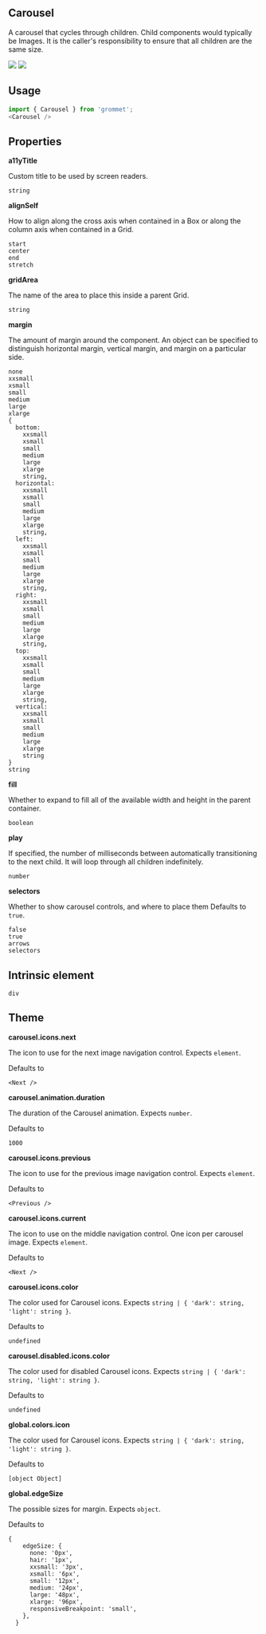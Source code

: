 ## Carousel
A carousel that cycles through children. Child components
      would typically be Images. It is the caller's responsibility to ensure
      that all children are the same size.

[![](https://cdn-images-1.medium.com/fit/c/120/120/1*TD1P0HtIH9zF0UEH28zYtw.png)](https://storybook.grommet.io/?selectedKind=Carousel&full=0&addons=0&stories=1&panelRight=0) [![](https://codesandbox.io/static/img/play-codesandbox.svg)](https://codesandbox.io/s/github/grommet/grommet-sandbox?initialpath=carousel&module=%2Fsrc%2FCarousel.js)
## Usage

```javascript
import { Carousel } from 'grommet';
<Carousel />
```

## Properties

**a11yTitle**

Custom title to be used by screen readers.

```
string
```

**alignSelf**

How to align along the cross axis when contained in
      a Box or along the column axis when contained in a Grid.

```
start
center
end
stretch
```

**gridArea**

The name of the area to place
    this inside a parent Grid.

```
string
```

**margin**

The amount of margin around the component. An object can
      be specified to distinguish horizontal margin, vertical margin, and
      margin on a particular side.

```
none
xxsmall
xsmall
small
medium
large
xlarge
{
  bottom: 
    xxsmall
    xsmall
    small
    medium
    large
    xlarge
    string,
  horizontal: 
    xxsmall
    xsmall
    small
    medium
    large
    xlarge
    string,
  left: 
    xxsmall
    xsmall
    small
    medium
    large
    xlarge
    string,
  right: 
    xxsmall
    xsmall
    small
    medium
    large
    xlarge
    string,
  top: 
    xxsmall
    xsmall
    small
    medium
    large
    xlarge
    string,
  vertical: 
    xxsmall
    xsmall
    small
    medium
    large
    xlarge
    string
}
string
```

**fill**

Whether to expand to fill
      all of the available width and height in the parent container.

```
boolean
```

**play**

If specified, the number of
      milliseconds between automatically transitioning to the next child. It
      will loop through all children indefinitely.

```
number
```

**selectors**

Whether to show carousel controls, and where to place them Defaults to `true`.

```
false
true
arrows
selectors
```
  
## Intrinsic element

```
div
```
## Theme
  
**carousel.icons.next**

The icon to use for the next image navigation control. Expects `element`.

Defaults to

```
<Next />
```

**carousel.animation.duration**

The duration of the Carousel animation. Expects `number`.

Defaults to

```
1000
```

**carousel.icons.previous**

The icon to use for the previous image navigation control. Expects `element`.

Defaults to

```
<Previous />
```

**carousel.icons.current**

The icon to use on the middle navigation control. One icon per carousel image. Expects `element`.

Defaults to

```
<Next />
```

**carousel.icons.color**

The color used for Carousel icons. Expects `string | { 'dark': string, 'light': string }`.

Defaults to

```
undefined
```

**carousel.disabled.icons.color**

The color used for disabled Carousel icons. Expects `string | { 'dark': string, 'light': string }`.

Defaults to

```
undefined
```

**global.colors.icon**

The color used for Carousel icons. Expects `string | { 'dark': string, 'light': string }`.

Defaults to

```
[object Object]
```

**global.edgeSize**

The possible sizes for margin. Expects `object`.

Defaults to

```
{
    edgeSize: {
      none: '0px',
      hair: '1px',
      xxsmall: '3px',
      xsmall: '6px',
      small: '12px',
      medium: '24px',
      large: '48px',
      xlarge: '96px',
      responsiveBreakpoint: 'small',
    },
  }
```
